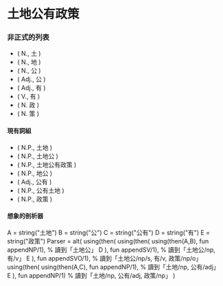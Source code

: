 # 土地公有政策

### 非正式的列表
- ( N., 土 )
- ( N., 地 )
- ( N., 公 )
- ( Adj., 公 )
- ( Adj., 有 )
- ( V., 有 )
- ( N. 政 )
- ( N. 策 )

#### 現有詞組
- ( N.P., 土地 )
- ( N.P., 土地公 )
- ( N.P., 土地公有政策 )
- ( N.P., 地公 )
- ( Adj., 公有 )
- ( N.P., 公有土地 )
- ( N.P., 政策 )

#### 想象的剖析器
A = string("土地")
B = string("公")
C = string("公有")
D = string("有")
E = string("政策")
Parser = alt( using(then( using(then( using(then(A,B), fun appendNP/1), % 讀到「土地公」
                                      D ),
                                fun appendSV/1), % 讀到「土地公/np, 有/v」
                          E ),
                    fun appendSVO/1), % 讀到「土地公/np/s, 有/v, 政策/np/o」
              using(then( using(then(A,C), fun appendNP/1), % 讀到「土地/np, 公有/adj」
                          E ),
                    fun appendNP/1) % 讀到「土地/np, 公有/adj, 政策/np」
            )
